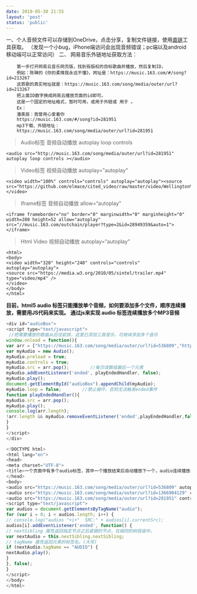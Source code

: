 ```yaml
---
date: 2019-05-30 21:55
layout: 'post'
status: 'public'
---
```


一、个人音频文件可以存储到OneDrive，点击分享，复制文件链接，使用[直链](https://onedrive.gimhoy.com)工具获取。
（发现一个小bug，iPhone端访问会出现音频错误；pc端以及android移动端可以正常访问）
二、 网易音乐外链地址获取方法：

        第一步打开网易云音乐网页版，找到有版权的目标歌曲并播放，然后复制ID，
        例如：陈琳的《你的柔情我永远不懂》，网址是：https://music.163.com/#/song?id=213267
        这首歌的真实地址就是：https://music.163.com/song/media/outer/url?id=213267
        把上面ID数字换成网易云播放页面的id即可。
        这是一个固定的地址格式，暂时可用，或用于外链或 用于 。
        Ex：
        潘美辰：我曾用心爱着你
        https://music.163.com/#/song?id=281951
        mp3下载、外链地址：
        https://music.163.com/song/media/outer/url?id=281951

>Audio标签 音频自动播放 autoplay loop controls

```
<audio src="http://music.163.com/song/media/outer/url?id=281951" autoplay loop controls ></audio>
```

> Video标签 视频自动播放 autoplay="autoplay"

```
<video width="100%" controls="controls" autoplay="autoplay"><source src="https://github.com/elmace/cited_video/raw/master/video/Wellington%20Vacation%20Travel%20Guide%20%7C%20Expedia.mp4"></video>
```

> Iframe标签 音频自动播放 allow=“autoplay”

```
<iframe frameborder="no" border="0" marginwidth="0" marginheight="0" width=280 height=52 allow="autoplay" src="//music.163.com/outchain/player?type=2&id=28949359&auto=1"></iframe>
```

> Html Video 视频自动播放 autoplay=“autoplay”

```
<html>
<body>
<video width="320" height="240" controls="controls" autoplay="autoplay">
<source src="https://media.w3.org/2010/05/sintel/trailer.mp4" type="video/mp4" />  
</video>
</body>
</html>
```

**目前，html5 audio 标签只能播放单个音频，如何要添加多个文件，顺序连续播放，需要用JS代码来实现。**
**通过js来实现 audio 标签连续播放多个MP3音频**

```js
<div id="audioBox"> 
<script type="text/javascript"> 
 //把需要播放的歌曲从后往前排，这里已添加三首音乐，可继续添加多个音乐 
window.onload = function(){ 
var arr = ["https://music.163.com/song/media/outer/url?id=536809","https://music.163.com/song/media/outer/url?id=1366904129","https://music.163.com/song/media/outer/url?id=281951"];              
var myAudio = new Audio(); 
myAudio.preload = true; 
myAudio.controls = true; 
myAudio.src = arr.pop();        //每次读数组最后一个元素 
myAudio.addEventListener('ended', playEndedHandler, false); 
myAudio.play(); 
document.getElementById("audioBox").appendChild(myAudio); 
myAudio.loop = false;        //禁止循环，否则无法触发ended事件 
function playEndedHandler(){ 
myAudio.src = arr.pop(); 
myAudio.play(); 
console.log(arr.length); 
!arr.length && myAudio.removeEventListener('ended',playEndedHandler,false);        //只有一个元素时解除绑定 
} 
} 
</script> 
</div>
```

```js
<!DOCTYPE html>
<html lang="en">
<head>
<meta charset="UTF-8">
<title>一个页面中有多个audio标签，其中一个播放结束后自动播放下一个，audio连续播放</title>
</head>
<body>
<audio src="https://music.163.com/song/media/outer/url?id=536809" autoplay controls></audio>
<audio src="https://music.163.com/song/media/outer/url?id=1366904129" controls></audio>
<audio src="https://music.163.com/song/media/outer/url?id=281951" controls></audio>
<script type="text/javascript">
var audios = document.getElementsByTagName("audio");
for (var i = 0; i < audios.length; i++) {
// console.log("audios "+i+"  SRC:" + audios[i].currentSrc);
audios[i].addEventListener('ended', function() {
// nextSibling 属性返回指定节点之后紧跟的节点，在相同的树层级中。
var nextAudio = this.nextSibling.nextSibling;
// tagName 属性返回元素的标签名。(大写)
if (nextAudio.tagName == "AUDIO") {
nextAudio.play();
}
}, false);
}
</script>
</body>
</html>
```

